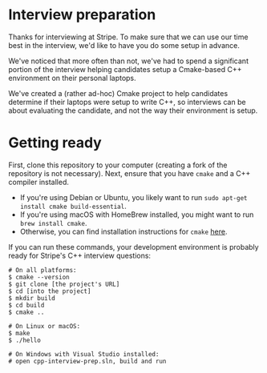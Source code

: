 # Interview preparation
Thanks for interviewing at Stripe. To make sure that we can use our time best in the interview, we'd like to have you do some setup in advance.

We've noticed that more often than not, we've had to spend a significant portion of the interview helping candidates setup a Cmake-based C++ environment on their personal laptops.

We've created a (rather ad-hoc) Cmake project to help candidates determine if their laptops were setup to write C++, so interviews can be about evaluating the candidate, and not the way their environment is setup.

# Getting ready
First, clone this repository to your computer (creating a fork of the repository is not necessary). Next, ensure that you have `cmake` and a C++ compiler installed.

- If you're using Debian or Ubuntu, you likely want to run `sudo apt-get install cmake build-essential`.
- If you're using macOS with HomeBrew installed, you might want to run `brew install cmake`.
- Otherwise, you can find installation instructions for `cmake` [here](https://cmake.org/install/).

If you can run these commands, your development environment is probably ready for Stripe's C++ interview questions:

```
# On all platforms:
$ cmake --version
$ git clone [the project's URL]
$ cd [into the project]
$ mkdir build
$ cd build
$ cmake ..

# On Linux or macOS:
$ make
$ ./hello

# On Windows with Visual Studio installed:
# open cpp-interview-prep.sln, build and run
```
